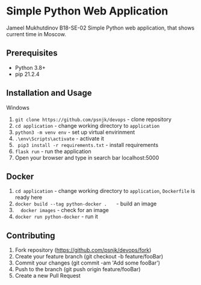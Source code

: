 # Simple Python Web Application
Jameel Mukhutdinov B18-SE-02
Simple Python web application, that shows current time in Moscow.

## Prerequisites
- Python 3.8+
- pip 21.2.4

## Installation and Usage
Windows
1. ``` git clone https://github.com/psnjk/devops ``` - clone repository
2. ``` cd application ``` - change working directory to ```application```
3. ``` python3 -m venv env ``` - set up virtual envirinment
4. ``` .\env\Scripts\activate ``` - activate it
5. ``` pip3 install -r requirements.txt``` - install requirements
6. ```flask run``` - run the application
7. Open your browser and type in search bar localhost:5000

## Docker
1. ``` cd application ``` - change working directory to ```application```, ```Dockerfile``` is ready here
2. ```docker build --tag python-docker .   ``` - build an image
3. ```  docker images``` - check for an image
4. ``` docker run python-docker ``` - run it

## Contributing
1. Fork repository (https://github.com/psnjk/devops/fork)
2. Create your feature branch (git checkout -b feature/fooBar)
3. Commit your changes (git commit -am 'Add some fooBar')
4. Push to the branch (git push origin feature/fooBar)
5. Create a new Pull Request
